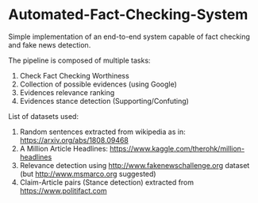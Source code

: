 # Automated-Fact-Checking-System
Simple implementation of an end-to-end system capable of fact checking and fake news detection.

The pipeline is composed of multiple tasks:
1) Check Fact Checking Worthiness
2) Collection of possible evidences (using Google)
3) Evidences relevance ranking
4) Evidences stance detection (Supporting/Confuting)

List of datasets used:
1. Random sentences extracted from wikipedia as in: https://arxiv.org/abs/1808.09468
2. A Million Article Headlines: https://www.kaggle.com/therohk/million-headlines
3. Relevance detection using http://www.fakenewschallenge.org dataset (but http://www.msmarco.org suggested)
4. Claim-Article pairs (Stance detection) extracted from https://www.politifact.com
